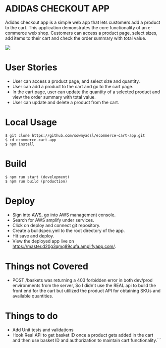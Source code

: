 # ADIDAS CHECKOUT APP

Adidas checkout app is a simple web app that lets customers add a product to the cart. This application demonstrates the core functionality of an e-commerce web shop. Customers can access a product page, select sizes, add items to their cart and check the order summary with total value.

![](public/checkout.gif)

# User Stories

- User can access a product page, and select size and quantity.
- User can add a product to the cart and go to the cart page.
- In the cart page, user can update the quantity of a selected product and view the order summary with total value.
- User can update and delete a product from the cart.

# Local Usage

```
$ git clone https://github.com/sowmyadsl/ecommerce-cart-app.git
$ cd ecommerce-cart-app
$ npm install
```

# Build

```
$ npm run start (development)
$ npm run build (production)
```

# Deploy

- Sign into AWS, go into AWS management console.
- Search for AWS amplify under services.
- Click on deploy and connect git repository.
- Create a buildspec.yml to the root directory of the app.
- Hit save and deploy.
- View the deployed app live on https://master.d20g3qmq89cufa.amplifyapp.com/.

# Things not Covered

- POST /baskets was returning a 403 forbidden error in both dev/prod environments from the server, So I didn't use the REAL api to build the front end for the cart but utilized the product API for obtaining SKUs and available quantities.

# Things to do

- Add Unit tests and validations
- Hook Real API to get basket ID once a product gets added in the cart and then use basket ID and authorization to maintain cart functionality.```
